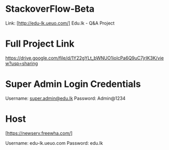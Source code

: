 # StackoverFlow-Beta
Link: [http://edu-lk.ueuo.com/]
Edu.lk - Q&amp;A Project

# Full Project Link
https://drive.google.com/file/d/1Y22gYLt_bWNUO1ioIcPa6Q9uC7jrIK3K/view?usp=sharing

# Super Admin Login Credentials
Username: super.admin@edu.lk
Password: Admin@1234

# Host

[https://newserv.freewha.com/]

Username: edu-lk.ueuo.com
Password: edu.lk
